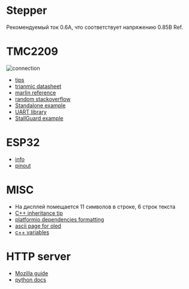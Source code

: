# Stepper
Рекомендуемый ток 0.6А, что соответствует напряжению 0.85В Ref.

# TMC2209
![connection](file://./TMC2209_1.jpg)  
- [tips](https://wiki.fysetc.com/Silent2209/)  
- [trianmic datasheet](https://www.trinamic.com/fileadmin/assets/Products/ICs_Documents/TMC2209_Datasheet_V103.pdf)  
- [marlin reference](https://marlinfw.org/docs/hardware/tmc_drivers.html)  
- [random stackoverflow](https://stackoverflow.com/questions/67099347/arduino-communication-with-tmc2209)  
- [Standalone example](https://github.com/watterott/SilentStepStick/blob/master/software/TMC220X.ino)  
- [UART library](https://github.com/teemuatlut/TMCStepper)  
- [StallGuard example](https://github.com/janelia-arduino/TMC2209/blob/main/examples/StallGuard/StallGuard.ino)  

# ESP32 
- [info](http://wiki.amperka.ru/products:esp32-wroom-wifi-devkit-v1)  
- [pinout](https://www.studiopieters.nl/esp32-pinout)  

# MISC
- На дисплей помещается 11 символов в строке, 6 строк текста  
- [C++ inheritance tip](https://stackoverflow.com/questions/2986891/how-to-publicly-inherit-from-a-base-class-but-make-some-of-public-methods-from-t)  
- [platformio dependencies formatting](https://docs.platformio.org/en/latest/core/userguide/pkg/cmd_install.html#registry-version-requirements)  
- [ascii page for oled](https://www.ascii-codes.com/)  
- [c++ variables](https://alexgyver.ru/lessons/variables-types/)

# HTTP server
- [Mozilla guide](https://developer.mozilla.org/en-US/docs/Learn/Common_questions/set_up_a_local_testing_server)  
- [python docs](https://docs.python.org/3/library/http.server.html)  
